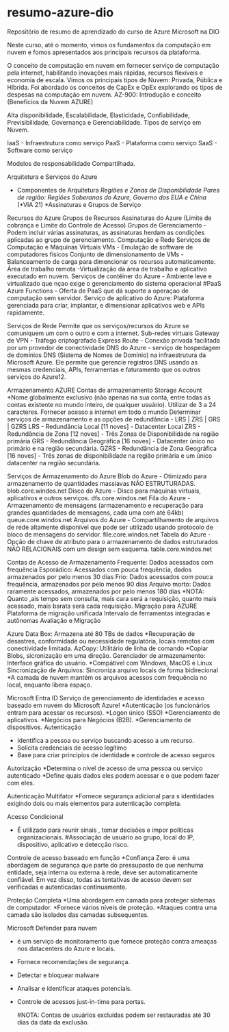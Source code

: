 # resumo-azure-dio
Repositório de resumo de aprendizado do curso de Azure Microsoft na DIO

Neste curso, até o momento, vimos os fundamentos da computação em nuvem e fomos apresentados aos principais recursos da plataforma.

O conceito de computação em nuvem em fornecer serviço de computação pela internet, habilitando inovações mais rápidas, recursos flexíveis e economia de escala.
Vimos os principais tipos de Nuvem: Privada, Pública e Híbrida. Foi abordado os conceitos de CapEx e OpEx explorando os típos de despesas na computação em nuvem.
AZ-900: Introdução e conceito (Benefícios da Nuvem AZURE)

Alta disponibilidade, Escalabilidade, Elasticidade, Confiabilidade, Previsibilidade, Governança e Gerenciabilidade.
Tipos de serviço em Nuvem.

IaaS - Infraestrutura como serviço
PaaS - Plataforma como serviço
SaaS - Software como serviço

Modelos de responsabilidade Compartilhada.

Arquitetura e Serviços do Azure
- Componentes de Arquitetura
  *Regiões e Zonas de Disponibilidade
  Pares de região: Regiões Soberanas do Azure, Governo dos EUA e China* (*VIA 21)
  *Assinaturas e Grupos de Serviço

Recursos do Azure
  Grupos de Recursos
  Assinaturas do Azure (Limite de cobrança e Limite do Controle de Acesso)
    Grupos de Gerenciamento - Podem incluir várias assinaturas, as assinaturas herdam as condições aplicadas ao grupo de gerenciamento.
Computação e Rede
  Serviços de Computação e Máquinas Virtuais
  VMs - Emulação de software de computadores físicos
  Conjunto de dimensionamento de VMs - Balanceamento de carga para dimencionar os recursos automaticamente.
  Área de trabalho remota -Virtualização da área de trabalho e aplicativo executado em nuvem.
  Serviços de contêiner do Azure - Ambiente leve e virtualizado que nçao exige o gerenciamento do sistema operacional #PaaS
  Azure Functions - Oferta de PaaS que dá suporte a operaçao de computação sem servidor.
  Serviço de aplicativo do Azure: Plataforma gerenciada para criar, implantar, e dimensionar aplicativos web e APIs rapidamente.

Serviços de Rede
  Permite que os serviços/recursos do Azure se comuniquem um com o outro e com a internet.
    Sub-redes virtuais
  Gateway de VPN - Tráfego criptografado
  Express Route - Conexão privada facilitada por um provedor de conectividade
  DNS do Azure - serviço de hospedagem de domínios DNS (Sistema de Nomes de Domínio) na infraestrutura da Microsoft Azure. Ele permite que gerencie registros DNS usando as mesmas credenciais, APIs, ferramentas e faturamento que os outros serviços do Azure12.

Armazenamento AZURE
  Contas de armazenamento Storage Account
    *Nome globalmente exclusivo (não apenas na sua conta, entre todas as contas existente no mundo inteiro, de qualquer usuário). Utilizar de 3 a 24 caracteres.
    Fornecer acesso a internet em todo o mundo
  Determinar serviços de armazenamento e as opções de redundância - LRS | ZRS | GRS | GZRS
  LRS - Redundância Local [11 noves] - Datacenter Local
  ZRS - Redundância de Zona [12 noves] - Três Zonas de Disponibilidade na região primária
  GRS - Redundância Geográfica [16 noves] - Datacenter único no primário e na região secundária.
  GZRS - Redundância de Zona Geográfica [16 noves] - Três zonas de disponibilidade na região primária e um único datacenter na região secundária.

Serviços de Armazenamento do Azure
  Blob do Azure - Otimizado para armazenamento de quantidades massiavas NÃO ESTRUTURADAS. blob.core.windos.net
  Disco do Azure - Disco para máquinas virtuais, aplicativos e outros serviços. dfs.core.windos.net
  Fila do Azure - Armazenamento de mensagens (armazenamento e recuperação para grandes quantidades de mensagens, cada uma com até 64kb) queue.core.windos.net
  Arquivos do Azure - Compartilhamento de arquivos de rede altamente disponível que pode ser utilizado usando protocolo de bloco de mensagens do servidor. file.core.windos.net
  Tabela do Azure - Opção de chave de atributo para o armazenamento de dados estruturados NÃO RELACIONAIS com um design sem esquema. table.core.windos.net

Contas de Acesso de Armazenamento
  Frequente: Dados acessados com frequência
  Esporádico: Acessados com pouca frequência, dados armazenados por pelo menos 30 dias
  Frio: Dados acessados com pouca frequência, armazenados por pelo menos 90 dias
  Arquivo morto: Dados raramente acessados, armazenados por pelo menos 180 dias
  *NOTA: Quanto ,ais tempo sem consulta, mais cara será a requisição, quanto mais acessado, mais barata será cada requisição.
Migração para AZURE
  Plataforma de migração unificada
  Intervalo de ferramentas integradas e autônomas
  Avaliação e Migração

   Azure Data Box: Armazena até 80 TBs de dados
    *Recuperação de desastres, conformidade ou necessidade regulatória, locais remotos com conectividade limitada.
  AzCopy: Utilitário de linha de comando
    *Copiar Blobs, sicronização em uma direção.
  Gerenciador de armazenamento: Interface gráfica do usuário.
    *Compátivel com Windows, MacOS e Linux
  Sincronização de Arquivos: Sincroniza arquivo locais de forma bidirecional
    *A camada de nuvem mantém os arquivos acessos com frequência no local, enquanto libera espaço.

   Microsoft Entra ID
    Serviço de gerenciamento de identidades e acesso baseado em nuvem do Microsoft Azure!
    *Autenticação (os funcionários entram para acessar os recursos).
    *Logon único (SSO)
    *Gerenciamento de aplicativos.
    *Negócios para Negócios (B2B).
    *Gerenciamento de dispositivos.
Autenticação
 * Identifica a pessoa ou serviço buscando acesso a um recurso.
 * Solicita credenciais de acesso legítimo
 * Base para criar principios de identidade e controle de acesso seguros

   
Autorização
 *Determina o nível de acesso de uma pessoa ou serviço autenticado
 *Define quais dados eles podem acessar e o que podem fazer com eles.
 
Autenticação Multifator
 *Fornece segurança adicional para s identidades exigindo dois ou mais elementos para autenticação completa.
 
Acesso Condicional
   * É utilizado para reunir sinais , tomar decisões e impor políticas organizacionais.
 #Associação de usuário ao grupo, local do IP, dispositivo, aplicativo e detecção risco.

Controle de acesso baseado em função
 *Confiança Zero: é uma abordagem de segurança que parte do pressuposto de que nenhuma entidade, seja interna ou externa à rede, deve ser automaticamente confiável. Em vez disso, todas as tentativas de acesso devem ser verificadas e autenticadas continuamente.

Proteção Completa
 *Uma abordagem em camada para proteger sistemas de computador.
 *Fornece vários níveis de proteção.
 *Ataques contra uma camada são isolados das camadas subsequentes.

Microsoft Defender para nuvem
 * é um serviço de monitoramento que fornece proteção contra ameaças nos datacenters do Azure e locais.
 * Fornece recomendações de segurança.
 * Detectar e bloquear malware
 * Analisar e identificar ataques potenciais.
 * Controle de acessos just-in-time para portas.

   #NOTA: Contas de usuários excluídas podem ser restauradas até 30 dias da data da exclusão.
